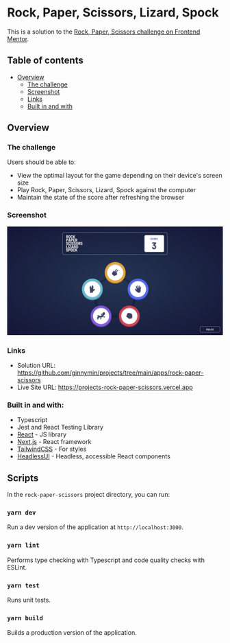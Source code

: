 # Rock, Paper, Scissors, Lizard, Spock

This is a solution to the [Rock, Paper, Scissors challenge on Frontend Mentor](https://www.frontendmentor.io/challenges/rock-paper-scissors-game-pTgwgvgH).

## Table of contents

- [Overview](#overview)
  - [The challenge](#the-challenge)
  - [Screenshot](#screenshot)
  - [Links](#links)
  - [Built in and with](#built-in-and-with)

## Overview

### The challenge

Users should be able to:

- View the optimal layout for the game depending on their device's screen size
- Play Rock, Paper, Scissors, Lizard, Spock against the computer
- Maintain the state of the score after refreshing the browser

### Screenshot

![](./screenshot.png)

### Links

- Solution URL: https://github.com/ginnymin/projects/tree/main/apps/rock-paper-scissors
- Live Site URL: https://projects-rock-paper-scissors.vercel.app

### Built in and with:

- Typescript
- Jest and React Testing Library
- [React](https://reactjs.org/) - JS library
- [Next.js](https://nextjs.org/) - React framework
- [TailwindCSS](https://tailwindcss.com/) - For styles
- [HeadlessUI](https://headlessui.com/) - Headless, accessible React components

## Scripts

In the `rock-paper-scissors` project directory, you can run:

### `yarn dev`

Run a dev version of the application at `http://localhost:3000`.

### `yarn lint`

Performs type checking with Typescript and code quality checks with ESLint.

### `yarn test`

Runs unit tests.

### `yarn build`

Builds a production version of the application.
